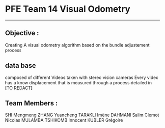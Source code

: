 # PFE Team 14 Visual Odometry

---

## Objective :

 Creating A visual odometry algorithm based on the bundle adjustement process

## data base
composed of different Videos taken with stereo vision cameras
Every video has a know displacement that is measured through a process detailed in [TO REDACT]

## Team Members :
 SHI Mengmeng
 ZHANG Yuancheng
 TARAKLI Imène
 DAHMANI Salim
 Clemot Nicolas
 MULAMBA TSHIKOMB Innocent
 KUBLER Grégoire 
